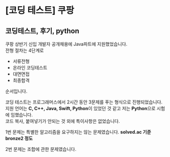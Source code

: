 [코딩 테스트] 쿠팡
===

코딩테스트, 후기, python
---

쿠팡 상반기 신입 개발자 공개채용에 Java파트에 지원했었습니다.  
전형 절차는 4단계로  
* 서류전형  
* 온라인 코딩테스트  
* 대면면접  
* 최종합격

순서입니다.  
  
코딩 테스트는 프로그래머스에서 2시간 동안 3문제를 푸는 형식으로 진행되었습니다.  
지원 언어는 **C, C++, Java, Swift, Python**이 있었던 것 같고 저는 **Python**으로 시험에 임했습니다.  
코드 복사, 붙여넣기가 안되는 것 외에 특이사항은 없었습니다.  

1번 문제는 특별한 알고리즘을 요구하지는 않는 문제였습니다. **solved.ac 기준 bronze2 정도**  

2번 문제는 조합에 관한 문제였습니다. 
